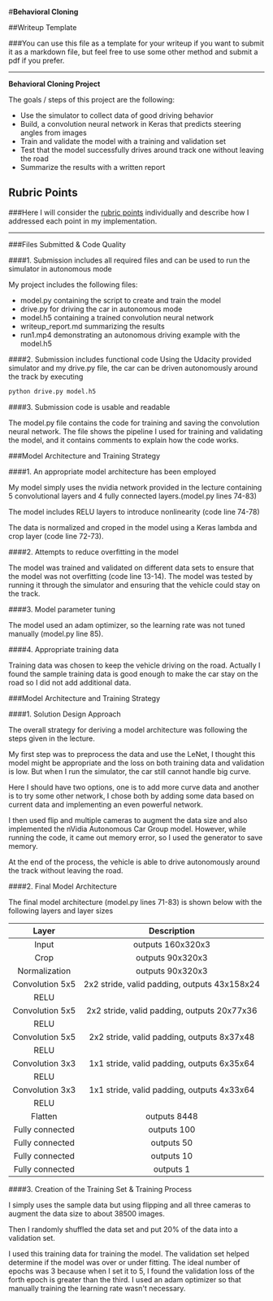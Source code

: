 #**Behavioral Cloning** 

##Writeup Template

###You can use this file as a template for your writeup if you want to submit it as a markdown file, but feel free to use some other method and submit a pdf if you prefer.

---

**Behavioral Cloning Project**

The goals / steps of this project are the following:
* Use the simulator to collect data of good driving behavior
* Build, a convolution neural network in Keras that predicts steering angles from images
* Train and validate the model with a training and validation set
* Test that the model successfully drives around track one without leaving the road
* Summarize the results with a written report


[//]: # (Image References)

[image1]: ./examples/placeholder.png "Model Visualization"
[image2]: ./examples/placeholder.png "Grayscaling"
[image3]: ./examples/placeholder_small.png "Recovery Image"
[image4]: ./examples/placeholder_small.png "Recovery Image"
[image5]: ./examples/placeholder_small.png "Recovery Image"
[image6]: ./examples/placeholder_small.png "Normal Image"
[image7]: ./examples/placeholder_small.png "Flipped Image"

## Rubric Points
###Here I will consider the [rubric points](https://review.udacity.com/#!/rubrics/432/view) individually and describe how I addressed each point in my implementation.  

---
###Files Submitted & Code Quality

####1. Submission includes all required files and can be used to run the simulator in autonomous mode

My project includes the following files:
* model.py containing the script to create and train the model
* drive.py for driving the car in autonomous mode
* model.h5 containing a trained convolution neural network 
* writeup_report.md summarizing the results
* run1.mp4 demonstrating an autonomous driving example with the model.h5

####2. Submission includes functional code
Using the Udacity provided simulator and my drive.py file, the car can be driven autonomously around the track by executing 
```sh
python drive.py model.h5
```

####3. Submission code is usable and readable

The model.py file contains the code for training and saving the convolution neural network. The file shows the pipeline I used for training and validating the model, and it contains comments to explain how the code works.

###Model Architecture and Training Strategy

####1. An appropriate model architecture has been employed

My model simply uses the nvidia network provided in the lecture containing 5 convolutional layers and 4 fully connected layers.(model.py lines 74-83) 

The model includes RELU layers to introduce nonlinearity (code line 74-78)

The data is normalized and croped in the model using a Keras lambda and crop layer (code line 72-73). 

####2. Attempts to reduce overfitting in the model

The model was trained and validated on different data sets to ensure that the model was not overfitting (code line 13-14). The model was tested by running it through the simulator and ensuring that the vehicle could stay on the track.

####3. Model parameter tuning

The model used an adam optimizer, so the learning rate was not tuned manually (model.py line 85).

####4. Appropriate training data

Training data was chosen to keep the vehicle driving on the road. Actually I found the sample training data is good enough to make the car stay on the road so I did not add additional data.

###Model Architecture and Training Strategy

####1. Solution Design Approach

The overall strategy for deriving a model architecture was following the steps given in the lecture.

My first step was to preprocess the data and use the LeNet, I thought this model might be appropriate and the loss on both training data and validation is low. But when I run the simulator, the car still cannot handle big curve. 

Here I should have two options, one is to add more curve data and another is to try some other network, I chose both by adding some data based on current data and implementing an even powerful network.

I then used flip and multiple cameras to augment the data size and also implemented the nVidia Autonomous Car Group model. However, while running the code, it came out memory error, so I used the generator to save memory. 

At the end of the process, the vehicle is able to drive autonomously around the track without leaving the road.

####2. Final Model Architecture

The final model architecture (model.py lines 71-83) is shown below with the following layers and layer sizes

| Layer         		|     Description	        					| 
|:---------------------:|:---------------------------------------------:| 
| Input         		| outputs 160x320x3  							| 
| Crop        		| outputs 90x320x3 							| 
| Normalization         		| outputs 90x320x3  							| 
| Convolution 5x5     	| 2x2 stride, valid padding, outputs 43x158x24 	|
| RELU					|												|
| Convolution 5x5	    | 2x2 stride, valid padding, outputs 20x77x36   |
| RELU					|												|
| Convolution 5x5	    | 2x2 stride, valid padding, outputs 8x37x48   |
| RELU					|												|
| Convolution 3x3	    | 1x1 stride, valid padding, outputs 6x35x64   |
| RELU					|												|
| Convolution 3x3	    | 1x1 stride, valid padding, outputs 4x33x64   |
| RELU					|												|
| Flatten		      	| outputs 8448									|
| Fully connected		| outputs 100       							|
| Fully connected		| outputs 50  									|
| Fully connected		| outputs 10        							|
| Fully connected		| outputs 1        							|



####3. Creation of the Training Set & Training Process

I simply uses the sample data but using flipping and all three cameras to augment the data size to about 38500 images.

Then I randomly shuffled the data set and put 20% of the data into a validation set. 

I used this training data for training the model. The validation set helped determine if the model was over or under fitting. The ideal number of epochs was 3 because when I set it to 5, I found the validation loss of the forth epoch is greater than the third. I used an adam optimizer so that manually training the learning rate wasn't necessary.
